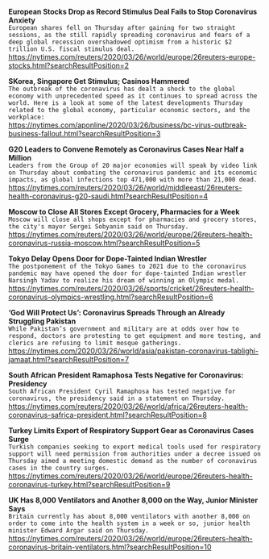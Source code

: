 **European Stocks Drop as Record Stimulus Deal Fails to Stop Coronavirus Anxiety**\
`European shares fell on Thursday after gaining for two straight sessions, as the still rapidly spreading coronavirus and fears of a deep global recession overshadowed optimism from a historic $2 trillion U.S. fiscal stimulus deal.`\
https://nytimes.com/reuters/2020/03/26/world/europe/26reuters-europe-stocks.html?searchResultPosition=2

**SKorea, Singapore Get Stimulus; Casinos Hammered**\
`The outbreak of the coronavirus has dealt a shock to the global economy with unprecedented speed as it continues to spread across the world. Here is a look at some of the latest developments Thursday related to the global economy, particular economic sectors, and the workplace:`\
https://nytimes.com/aponline/2020/03/26/business/bc-virus-outbreak-business-fallout.html?searchResultPosition=3

**G20 Leaders to Convene Remotely as Coronavirus Cases Near Half a Million**\
`Leaders from the Group of 20 major economies will speak by video link on Thursday about combating the coronavirus pandemic and its economic impacts, as global infections top 471,000 with more than 21,000 dead.`\
https://nytimes.com/reuters/2020/03/26/world/middleeast/26reuters-health-coronavirus-g20-saudi.html?searchResultPosition=4

**Moscow to Close All Stores Except Grocery, Pharmacies for a Week**\
`Moscow will close all shops except for pharmacies and grocery stores, the city's mayor Sergei Sobyanin said on Thursday. `\
https://nytimes.com/reuters/2020/03/26/world/europe/26reuters-health-coronavirus-russia-moscow.html?searchResultPosition=5

**Tokyo Delay Opens Door for Dope-Tainted Indian Wrestler**\
`The postponement of the Tokyo Games to 2021 due to the coronavirus pandemic may have opened the door for dope-tainted Indian wrestler Narsingh Yadav to realize his dream of winning an Olympic medal.`\
https://nytimes.com/reuters/2020/03/26/sports/cricket/26reuters-health-coronavirus-olympics-wrestling.html?searchResultPosition=6

**‘God Will Protect Us’: Coronavirus Spreads Through an Already Struggling Pakistan**\
`While Pakistan’s government and military are at odds over how to respond, doctors are protesting to get equipment and more testing, and clerics are refusing to limit mosque gatherings.`\
https://nytimes.com/2020/03/26/world/asia/pakistan-coronavirus-tablighi-jamaat.html?searchResultPosition=7

**South African President Ramaphosa Tests Negative for Coronavirus: Presidency**\
`South African President Cyril Ramaphosa has tested negative for coronavirus, the presidency said in a statement on Thursday. `\
https://nytimes.com/reuters/2020/03/26/world/africa/26reuters-health-coronavirus-safrica-president.html?searchResultPosition=8

**Turkey Limits Export of Respiratory Support Gear as Coronavirus Cases Surge**\
`Turkish companies seeking to export medical tools used for respiratory support will need permission from authorities under a decree issued on Thursday aimed a meeting domestic demand as the number of coronavirus cases in the country surges.`\
https://nytimes.com/reuters/2020/03/26/world/europe/26reuters-health-coronavirus-turkey.html?searchResultPosition=9

**UK Has 8,000 Ventilators and Another 8,000 on the Way, Junior Minister Says**\
`Britain currently has about 8,000 ventilators with another 8,000 on order to come into the health system in a week or so, junior health minister Edward Argar said on Thursday.`\
https://nytimes.com/reuters/2020/03/26/world/europe/26reuters-health-coronavirus-britain-ventilators.html?searchResultPosition=10

